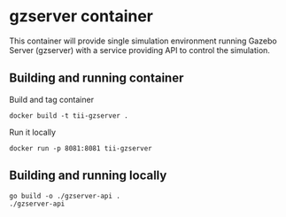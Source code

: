 # gzserver container

This container will provide single simulation environment running Gazebo Server (gzserver) with a service providing API to control the simulation.

## Building and running container

Build and tag container
```
docker build -t tii-gzserver .
```

Run it locally
```
docker run -p 8081:8081 tii-gzserver
```


## Building and running locally

```
go build -o ./gzserver-api .
./gzserver-api
```

